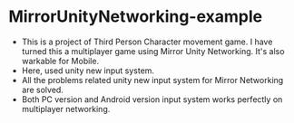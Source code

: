 # MirrorUnityNetworking-example
- This is a project of Third Person Character movement game. I have turned this a multiplayer game using Mirror Unity Networking. It's also warkable for Mobile.
- Here, used unity new input system.
- All the problems related unity new input system for Mirror Networking are solved.
- Both PC version and Android version input system works perfectly on multiplayer networking.
